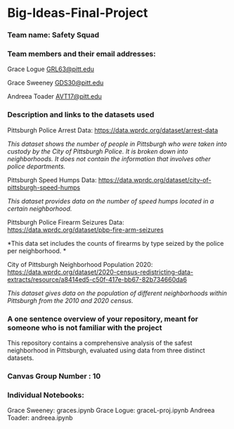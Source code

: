 # Big-Ideas-Final-Project
### Team name: Safety Squad

### Team members and their email addresses:

Grace Logue GRL63@pitt.edu

Grace Sweeney GDS30@pitt.edu

Andreea Toader  AVT17@pitt.edu

### Description and links to the datasets used

Pittsburgh Police Arrest Data: https://data.wprdc.org/dataset/arrest-data

*This dataset shows the number of people in Pittsburgh who were taken into custody by the City of Pittsburgh Police. It is broken down into neighborhoods. It does not contain the information that involves other police departments.*


Pittsburgh Speed Humps Data: https://data.wprdc.org/dataset/city-of-pittsburgh-speed-humps

*This dataset provides data on the number of speed humps located in a certain neighborhood.*


Pittsburgh Police Firearm Seizures Data: https://data.wprdc.org/dataset/pbp-fire-arm-seizures

*This data set includes the counts of firearms by type seized by the police per neighborhood. *

City of Pittsburgh Neighborhood Population 2020: https://data.wprdc.org/dataset/2020-census-redistricting-data-extracts/resource/a8414ed5-c50f-417e-bb67-82b734660da6

*This dataset gives data on the population of different neighborhoods within Pittsburgh from the 2010 and 2020 census.*


### A one sentence overview of your repository, meant for someone who is not familiar with the project

This repository contains a comprehensive analysis of the safest neighborhood in Pittsburgh, evaluated using data from three distinct datasets.

### Canvas Group Number : 10 

### Individual Notebooks:

Grace Sweeney: graces.ipynb
Grace Logue: graceL-proj.ipynb
Andreea Toader: andreea.ipynb